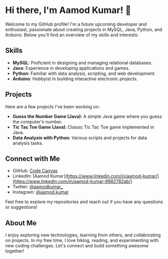 # Hi there, I'm Aamod Kumar! 👋

Welcome to my GitHub profile! I'm a future upcoming developer and enthusiast, passionate about creating projects in MySQL, Java, Python, and Arduino. Below you'll find an overview of my skills and interests:

## Skills

- **MySQL**: Proficient in designing and managing relational databases.
- **Java**: Experience in developing applications and games.
- **Python**: Familiar with data analysis, scripting, and web development.
- **Arduino**: Hobbyist in building interactive electronic projects.

## Projects

Here are a few projects I've been working on:

- **Guess the Number Game (Java)**: A simple Java game where you guess the computer's number.
- **Tic Tac Toe Game (Java)**: Classic Tic Tac Toe game implemented in Java.
- **Data Analysis with Python**: Various scripts and projects for data analysis tasks.

## Connect with Me

- GitHub: [Code Canvas](https://github.com/Aamod007)
- LinkedIn: [Aamod Kumar](https://www.linkedin.com/in/aamod-kumar/](https://www.linkedin.com/in/aamod-kumar-9882782ab/)
- Twitter: [@aamodkumar_](https://twitter.com/aamodkumar_)
- Instagram: [@aamod.kumar](https://www.instagram.com/codecanvas.io/)

Feel free to explore my repositories and reach out if you have any questions or suggestions!

## About Me

I enjoy exploring new technologies, learning from others, and collaborating on projects. In my free time, I love hiking, reading, and experimenting with new coding challenges. Let's connect and build something awesome together!


